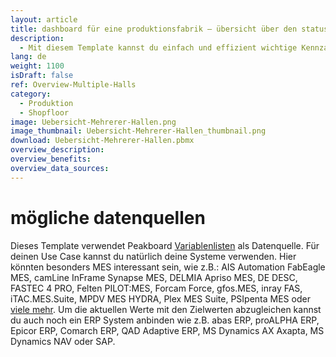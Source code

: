 ```yaml
---
layout: article
title: dashboard für eine produktionsfabrik ― übersicht über den status mehrerer produktionshallen eines standortes
description: 
  - Mit diesem Template kannst du einfach und effizient wichtige Kennzahlen des Produktionsprozesses in mehreren Produktionshallen überwachen. Es beinhaltet Informationen zum Status der einzelnen Linien, sowie KPIs und Metainformationen zu den aktuellen Aufträgen. Mitarbeiter können außerdem den Soll-Ist-Vergleich der einzelnen Produktionslinien in einem anschaulichen Diagramm sehen, was die Motivation und Produktivität erhöhen und dadurch bei der Optimierung der Produktionsprozesse helfen kann. Das Template ist  frei konfigurierbar, lade es also direkt herunter und passe es individuell an die Bedürfnisse deines Fertigungsunternehmens an.
lang: de
weight: 1100
isDraft: false
ref: Overview-Multiple-Halls
category:
  - Produktion
  - Shopfloor
image: Uebersicht-Mehrerer-Hallen.png
image_thumbnail: Uebersicht-Mehrerer-Hallen_thumbnail.png
download: Uebersicht-Mehrerer-Hallen.pbmx
overview_description:
overview_benefits:
overview_data_sources:
---
```


# mögliche datenquellen

Dieses Template verwendet Peakboard [Variablenlisten](https://help.peakboard.com/scripting/de-variables.html) als Datenquelle. Für deinen Use Case kannst du natürlich deine Systeme verwenden. Hier könnten besonders MES interessant sein, wie z.B.: AIS Automation FabEagle MES, camLine InFrame Synapse MES, DELMIA Apriso MES, DE DESC, FASTEC 4 PRO, Felten PILOT:MES, Forcam Force, gfos.MES, inray FAS, iTAC.MES.Suite, MPDV MES HYDRA, Plex MES Suite, PSIpenta MES oder [viele mehr](https://peakboard.com/produkt/peakboard-versionen/#schnittstellen). Um die aktuellen Werte mit den Zielwerten abzugleichen kannst du auch noch ein ERP System anbinden wie z.B. abas ERP, proALPHA ERP, Epicor ERP, Comarch ERP, QAD Adaptive ERP, MS Dynamics AX Axapta, MS Dynamics NAV oder SAP.